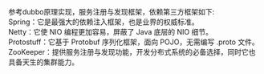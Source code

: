 参考dubbo原理实现，服务注册与发现框架，依赖第三方框架如下: <br>
Spring：它是最强大的依赖注入框架，也是业界的权威标准。<br>
Netty：它使 NIO 编程更加容易，屏蔽了 Java 底层的 NIO 细节。<br>
Protostuff：它基于 Protobuf 序列化框架，面向 POJO，无需编写 .proto 文件。<br>
ZooKeeper：提供服务注册与发现功能，开发分布式系统的必备选择，同时它也具备天生的集群能力。<br>
